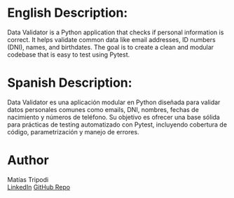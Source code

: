 # English Description: 
Data Validator is a Python application that checks if personal information is correct. It helps validate common data like email addresses, ID numbers (DNI), names, and birthdates. The goal is to create a clean and modular codebase that is easy to test using Pytest.


# Spanish Description: 
Data Validator es una aplicación modular en Python diseñada para validar datos personales comunes como emails, DNI, nombres, fechas de nacimiento y números de teléfono. Su objetivo es ofrecer una base sólida para prácticas de testing automatizado con Pytest, incluyendo cobertura de código, parametrización y manejo de errores.

# Author
Matías Tripodi  
[LinkedIn](https://www.linkedin.com/in/matias-tripodi-139925a0/)
[GitHub Repo](https://github.com/matitripodi/demoqa-selenium-tests)
